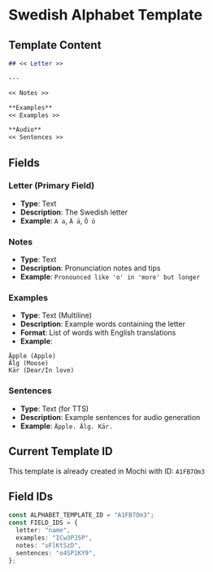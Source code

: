 # Swedish Alphabet Template

## Template Content

```markdown
## << Letter >>

---

<< Notes >>

**Examples**
<< Examples >>

**Audio**
<< Sentences >>
```

## Fields

### Letter (Primary Field)

- **Type**: Text
- **Description**: The Swedish letter
- **Example**: `A a`, `Ä ä`, `Ö ö`

### Notes

- **Type**: Text
- **Description**: Pronunciation notes and tips
- **Example**: `Pronounced like 'o' in 'more' but longer`

### Examples

- **Type**: Text (Multiline)
- **Description**: Example words containing the letter
- **Format**: List of words with English translations
- **Example**:

```
Äpple (Apple)
Älg (Moose)
Kär (Dear/In love)
```

### Sentences

- **Type**: Text (for TTS)
- **Description**: Example sentences for audio generation
- **Example**: `Äpple. Älg. Kär.`

## Current Template ID

This template is already created in Mochi with ID: `A1FB7Om3`

## Field IDs

```typescript
const ALPHABET_TEMPLATE_ID = "A1FB7Om3";
const FIELD_IDS = {
  letter: "name",
  examples: "ICw3PJ5P",
  notes: "uFlKtSzD",
  sentences: "o4SP1KY9",
};
```

